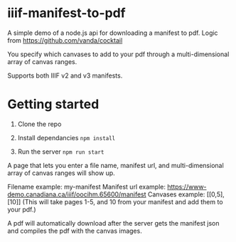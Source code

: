 # iiif-manifest-to-pdf
A simple demo of a node.js api for downloading a manifest to pdf. Logic from https://github.com/vanda/cocktail

You specify which canvases to add to your pdf through a multi-dimensional array of canvas ranges.

Supports both IIIF v2 and v3 manifests.

# Getting started

1. Clone the repo

2. Install dependancies
`npm install`

3. Run the server
`npm run start`

A page that lets you enter a file name, manifest url, and multi-dimensional array of canvas ranges will show up.

Filename example: my-manifest
Manifest url example: https://www-demo.canadiana.ca/iiif/oocihm.65600/manifest
Canvases example: [[0,5],[10]] (This will take pages 1-5, and 10 from your manifest and add them to your pdf.)

A pdf will automatically download after the server gets the manifest json and compiles the pdf with the canvas images.
